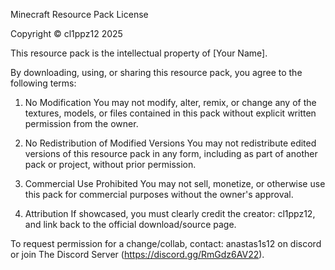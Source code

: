 Minecraft Resource Pack License

Copyright © cl1ppz12 2025

This resource pack is the intellectual property of [Your Name].

By downloading, using, or sharing this resource pack, you agree to the following terms:

1. No Modification
You may not modify, alter, remix, or change any of the textures, models, or files contained in this pack without explicit written permission from the owner.

2. No Redistribution of Modified Versions
You may not redistribute edited versions of this resource pack in any form, including as part of another pack or project, without prior permission.

3. Commercial Use Prohibited
You may not sell, monetize, or otherwise use this pack for commercial purposes without the owner's approval.

4. Attribution
If showcased, you must clearly credit the creator: cl1ppz12, and link back to the official download/source page.

To request permission for a change/collab, contact: anastas1s12 on discord or join The Discord Server (https://discord.gg/RmGdz6AV22).
